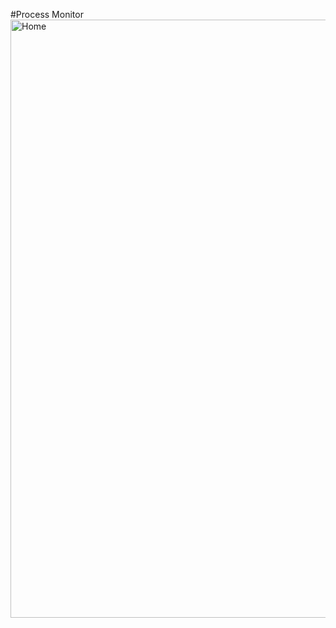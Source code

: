 #Process Monitor
<img width="957" alt="Home" src="https://github.com/One-Fist-Man/rust-assessment/tree/main/process_monitor/Output.PNG">
